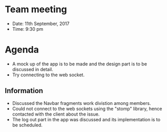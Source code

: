 # Team meeting
* Date: 11th September, 2017
* Time: 9:30 pm

# Agenda
* A mock up of the app is to be made and the design part is to be discussed in detail.   
* Try connecting to the web socket.

## Information
* Discussed the Navbar fragments work divistion among members.
* Could not connect to the web sockets using the "stomp" library, hence contacted with the client about the issue.
* The log out part in the app was discussed and its implementation is to be scheduled.
